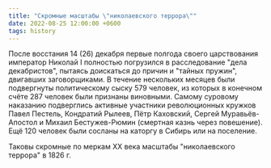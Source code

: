 ```yaml
---
title: "Скромные масштабы \"николаевского террора\""
date: 2022-08-25 12:00:00 +0600
tags: history
---
```

После восстания 14 (26) декабря первые полгода своего царствования император Николай I полностью погрузился в расследование "дела декабристов", пытаясь доискаться до причин и "тайных пружин", двигавших заговорщиками. В течение нескольких месяцев были подвергнуты политическому сыску 579 человек, из которых в конечном счёте 287 человек были признаны виновными. Самому суровому наказанию подверглись активные участники революционных кружков Павел Пестель, Кондратий Рылеев, Пётр Каховский, Сергей Муравьёв-Апостол и Михаил Бестужев-Рюмин (смертная казнь через повешение). Ещё 120 человек были сосланы на каторгу в Сибирь или на поселение.

Таковы скромные по меркам XX века масштабы "николаевского террора" в 1826 г.
